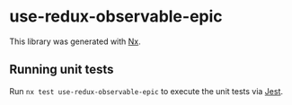 # use-redux-observable-epic

This library was generated with [Nx](https://nx.dev).

## Running unit tests

Run `nx test use-redux-observable-epic` to execute the unit tests via [Jest](https://jestjs.io).
